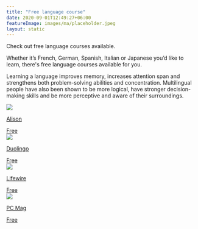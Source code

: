 ```yaml
---
title: "Free language course"
date: 2020-09-01T12:49:27+06:00
featureImage: images/ma/placeholder.jpeg
layout: static
---
```


Check out free language courses available.

Whether it’s French, German, Spanish, Italian or Japanese you’d like to learn, there's free language courses available for you.

Learning a language improves memory, increases attention span and strengthens both problem-solving abilities and concentration. Multilingual people have also been shown to be more logical, have stronger decision-making skills and be more perceptive and aware of their surroundings.

<a class="ma-link" href="https://alison.com/courses/language?utm_source=alison_user&utm_medium=affiliates&utm_campaign=24567325"><div class="ma-card ma-card-Learning"><div class="ma-icon"><img src ="/images/Icon-check - learning - opacity.svg"/></div><div class="ma-name"><p>Alison</p></div><div class="ma-paid-text"><span>Free</span></div></div></a><a class="ma-link" href="https://blog.duolingo.com/language-practice-tips-from-experts/"><div class="ma-card ma-card-Learning"><div class="ma-icon"><img src ="/images/Icon-check - learning - opacity.svg"/></div><div class="ma-name"><p>Duolingo</p></div><div class="ma-paid-text"><span>Free</span></div></div></a><a class="ma-link" href="https://www.lifewire.com/best-free-language-learning-websites-1357061"><div class="ma-card ma-card-Learning"><div class="ma-icon"><img src ="/images/Icon-check - learning - opacity.svg"/></div><div class="ma-name"><p>Lifewire</p></div><div class="ma-paid-text"><span>Free</span></div></div></a><a class="ma-link" href="https://uk.pcmag.com/education/8711/the-best-language-learning-software-for-2020"><div class="ma-card ma-card-Learning"><div class="ma-icon"><img src ="/images/Icon-check - learning - opacity.svg"/></div><div class="ma-name"><p>PC Mag</p></div><div class="ma-paid-text"><span>Free</span></div></div></a>  

<br/><br/>






